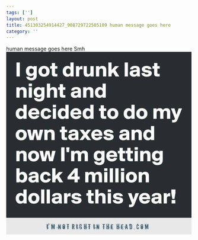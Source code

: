 ```yaml
---
tags: ['']
layout: post
title: 451303254914427_908729722505109 human message goes here
category: ''
---
```

human message goes here
Smh
![451303254914427_908729722505109](/uploads/2015-2-16-451303254914427_908729722505109-human-message-goes-here.jpg)
